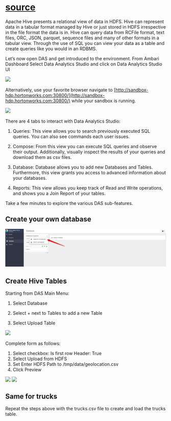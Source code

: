 # [source](https://www.cloudera.com/tutorials/getting-started-with-hdp-sandbox/3.html)

Apache Hive presents a relational view of data in HDFS. Hive can represent data in a tabular format managed by Hive or just stored in HDFS irrespective in the file format the data is in. Hive can query data from RCFile format, text files, ORC, JSON, parquet, sequence files and many of other formats in a tabular view. Through the use of SQL you can view your data as a table and create queries like you would in an RDBMS.

Let’s now open DAS and get introduced to the environment. From Ambari Dashboard Select Data Analytics Studio and click on Data Analytics Studio UI

<img  src="https://www.cloudera.com/content/dam/www/marketing/tutorials/getting-started-with-hdp-sandbox/assets/open-das.jpg" />

Alternatively, use your favorite browser navigate to [http://sandbox-hdp.hortonworks.com:30800/](http://sandbox-hdp.hortonworks.com:30800/) while your sandbox is running.

<img src="https://www.cloudera.com/content/dam/www/marketing/tutorials/getting-started-with-hdp-sandbox/assets/das.jpg" />

There are 4 tabs to interact with Data Analytics Studio:

1. Queries: This view allows you to search previously executed SQL queries. You can also see commands each user issues.

2. Compose: From this view you can execute SQL queries and observe their output. Additionally, visually inspect the results of your queries and download them as csv files.

3. Database: Database allows you to add new Databases and Tables. Furthermore, this view grants you access to advanced information about your databases.

4. Reports: This view allows you keep track of Read and Write operations, and shows you a Join Report of your tables.

Take a few minutes to explore the various DAS sub-features.

## Create your own database
 <img src="https://github.com/jafarijason/data-scale/raw/main/assets/images/08-01.png" alt=""/>



## Create Hive Tables

Starting from DAS Main Menu:

1. Select Database

2. Select + next to Tables to add a new Table

3. Select Upload Table

<img src="https://www.cloudera.com/content/dam/www/marketing/tutorials/getting-started-with-hdp-sandbox/assets/upload-table.jpg" />

Complete form as follows:

1. Select checkbox: Is first row Header: True
2. Select Upload from HDFS
3. Set Enter HDFS Path to <userFolder>/tmp/data/geolocation.csv
4. Click Preview

<img src="https://www.cloudera.com/content/dam/www/marketing/tutorials/getting-started-with-hdp-sandbox/assets/upload-table-path.jpg" />

<img src="https://www.cloudera.com/content/dam/www/marketing/tutorials/getting-started-with-hdp-sandbox/assets/data-prev.jpg" />

## Same for trucks

Repeat the steps above with the trucks.csv file to create and load the trucks table.



